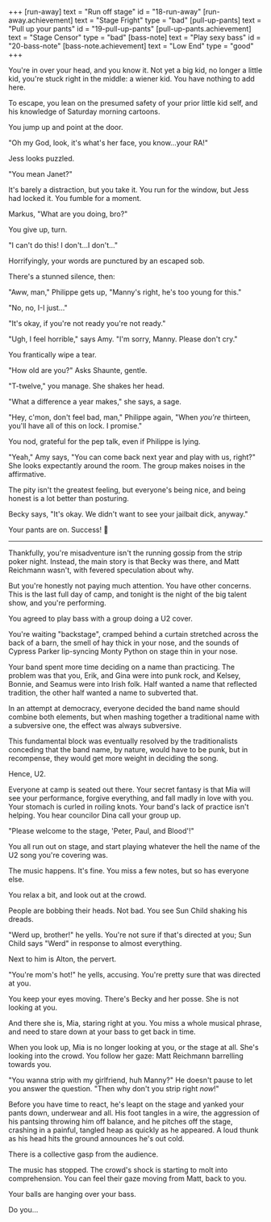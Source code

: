 +++
[run-away]
  text = "Run off stage"
  id = "18-run-away"
  [run-away.achievement]
    text = "Stage Fright"
    type = "bad"
[pull-up-pants]
  text = "Pull up your pants"
  id = "19-pull-up-pants"
  [pull-up-pants.achievement]
    text = "Stage Censor"
    type = "bad"
[bass-note]
  text = "Play sexy bass"
  id = "20-bass-note"
  [bass-note.achievement]
    text = "Low End"
    type = "good"
+++

You're in over your head, and you know it. Not yet a big kid, no longer
a little kid, you're stuck right in the middle: a wiener kid. You have
nothing to add here.

To escape, you lean on the presumed safety of your prior little kid
self, and his knowledge of Saturday morning cartoons.

You jump up and point at the door.

"Oh my God, look, it's what's her face, you know…your RA!"

Jess looks puzzled.

"You mean Janet?"

It's barely a distraction, but you take it. You run for the window, but
Jess had locked it. You fumble for a moment.

Markus, "What are you doing, bro?"

You give up, turn.

"I can't do this! I don't…I don't…"

Horrifyingly, your words are punctured by an escaped sob.

There's a stunned silence, then:

"Aww, man," Philippe gets up, "Manny's right, he's too young for this."

"No, no, I-I just…"

"It's okay, if you're not ready you're not ready."

"Ugh, I feel horrible," says Amy. "I'm sorry, Manny. Please don't cry."

You frantically wipe a tear.

"How old are you?" Asks Shaunte, gentle.

"T-twelve," you manage. She shakes her head.

"What a difference a year makes," she says, a sage.

"Hey, c'mon, don't feel bad, man," Philippe again, "When _you're_
thirteen, you'll have all of this on lock. I promise."

You nod, grateful for the pep talk, even if Philippe is lying.

"Yeah," Amy says, "You can come back next year and play with us, right?"
She looks expectantly around the room. The group makes noises in the
affirmative.

The pity isn't the greatest feeling, but everyone's being nice, and
being honest is a lot better than posturing.

Becky says, "It's okay. We didn't want to see your jailbait dick, anyway."

Your pants are on. Success! :100:

---

Thankfully, you're misadventure isn't the running gossip from the strip
poker night. Instead, the main story is that Becky was there, and Matt
Reichmann wasn't, with fevered speculation about why.

But you're honestly not paying much attention. You have other concerns.
This is the last full day of camp, and tonight is the night of the big
talent show, and you're performing.

You agreed to play bass with a group doing a U2 cover.

You're waiting "backstage", cramped behind a curtain stretched across
the back of a barn, the smell of hay thick in your nose, and the sounds
of Cypress Parker lip-syncing Monty Python on stage thin in your nose.

Your band spent more time deciding on a name than practicing. The
problem was that you, Erik, and Gina were into punk rock, and Kelsey,
Bonnie, and Seamus were into Irish folk. Half wanted a name that
reflected tradition, the other half wanted a name to subverted that.

In an attempt at democracy, everyone decided the band name should
combine both elements, but when mashing together a traditional name with
a subversive one, the effect was always subversive.

This fundamental block was eventually resolved by the traditionalists
conceding that the band name, by nature, would have to be punk, but in
recompense, they would get more weight in deciding the song.

Hence, U2.

Everyone at camp is seated out there. Your secret fantasy is that Mia
will see your performance, forgive everything, and fall madly in love
with you. Your stomach is curled in roiling knots. Your band's lack of
practice isn't helping. You hear councilor Dina call your group up.

"Please welcome to the stage, 'Peter, Paul, and Blood'!"

You all run out on stage, and start playing whatever the hell the name
of the U2 song you're covering was.

The music happens. It's fine. You miss a few notes, but so has everyone
else.

You relax a bit, and look out at the crowd.

People are bobbing their heads. Not bad. You see Sun Child shaking his dreads.

"Werd up, brother!" he yells. You're not sure if that's directed at you;
Sun Child says "Werd" in response to almost everything.

Next to him is Alton, the pervert.

"You're mom's hot!" he yells, accusing. You're pretty sure that was
directed at you.

You keep your eyes moving. There's Becky and her posse. She is not
looking at you.

And there she is, Mia, staring right at you. You miss a whole musical
phrase, and need to stare down at your bass to get back in time.

When you look up, Mia is no longer looking at you, or the stage at all.
She's looking into the crowd. You follow her gaze: Matt Reichmann
barrelling towards you.

"You wanna strip with my girlfriend, huh Manny?" He doesn't pause to let you answer the question. "Then why don't you strip right *now*!"

Before you have time to react, he's leapt on the stage and yanked
your pants down, underwear and all. His foot tangles in a wire, the
aggression of his pantsing throwing him off balance, and he pitches
off the stage, crashing in a painful, tangled heap as quickly as he
appeared. A loud thunk as his head hits the ground announces he's out
cold.

There is a collective gasp from the audience.

The music has stopped. The crowd's shock is starting to molt into
comprehension. You can feel their gaze moving from Matt, back to you.

Your balls are hanging over your bass.

Do you…
